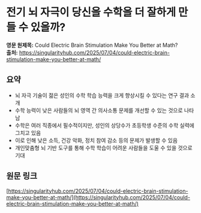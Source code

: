 # 전기 뇌 자극이 당신을 수학을 더 잘하게 만들 수 있을까?

**영문 원제목:** Could Electric Brain Stimulation Make You Better at Math?  
**출처:** https://singularityhub.com/2025/07/04/could-electric-brain-stimulation-make-you-better-at-math/

## 요약
- 뇌 자극 기술이 젊은 성인의 수학 학습 능력을 크게 향상시킬 수 있다는 연구 결과 소개
- 수학 능력이 낮은 사람들의 뇌 영역 간 의사소통 문제를 개선할 수 있는 것으로 나타남
- 수학은 여러 직종에서 필수적이지만, 성인의 상당수가 초등학생 수준의 수학 실력에 그치고 있음
- 이로 인해 낮은 소득, 건강 악화, 정치 참여 감소 등의 문제가 발생할 수 있음
- 개인맞춤형 뇌 기반 도구를 통해 수학 학습이 어려운 사람들을 도울 수 있을 것으로 기대

## 원문 링크
[https://singularityhub.com/2025/07/04/could-electric-brain-stimulation-make-you-better-at-math/](https://singularityhub.com/2025/07/04/could-electric-brain-stimulation-make-you-better-at-math/)
